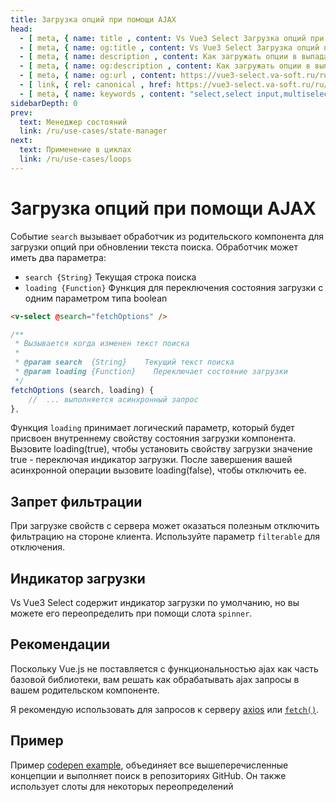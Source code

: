 ```yaml
---
title: Загрузка опций при помощи AJAX
head:
  - [ meta, { name: title , content: Vs Vue3 Select Загрузка опций при помощи AJAX} ]
  - [ meta, { name: og:title , content: Vs Vue3 Select Загрузка опций при помощи AJAX} ]
  - [ meta, { name: description , content: Как загружать опции в выпадающий список компонента Vs Vue3 Select при помощи AJAX} ]
  - [ meta, { name: og:description , content: Как загружать опции в выпадающий список компонента Vs Vue3 Select при помощи AJAX} ]
  - [ meta, { name: og:url , content: https://vue3-select.va-soft.ru/ru/use-cases/ajax/ } ]
  - [ link, { rel: canonical , href: https://vue3-select.va-soft.ru/ru/use-cases/ajax/ } ]
  - [ meta, { name: keywords , content: "select,select input,multiselect,vue,vue3,vue3 component,vue3 select,dropdown,styling,ajax"} ]
sidebarDepth: 0
prev:
  text: Менеджер состояний
  link: /ru/use-cases/state-manager
next:
  text: Применение в циклах
  link: /ru/use-cases/loops
---
```


# Загрузка опций при помощи AJAX

Событие `search` вызывает обработчик из родительского компонента для загрузки опций при обновлении текста поиска. 
Обработчик может иметь два параметра:

- `search {String}` Текущая строка поиска
- `loading {Function}` Функция для переключения состояния загрузки с одним параметром типа boolean

```html
<v-select @search="fetchOptions" />
```

```js
/**
 * Вызывается когда изменен текст поиска
 *
 * @param search  {String}    Текущий текст поиска
 * @param loading {Function}	Переключает состояние загрузки
 */
fetchOptions (search, loading) {
    //  ... выполняется асинхронный запрос
},
```
Функция `loading` принимает логический параметр, который будет присвоен внутреннему свойству состояния загрузки 
компонента. Вызовите loading(true), чтобы установить свойству загрузки значение true - переключая индикатор загрузки. 
После завершения вашей асинхронной операции вызовите loading(false), чтобы отключить ее.

## Запрет фильтрации

При загрузке свойств с сервера может оказаться полезным отключить фильтрацию на стороне клиента. Используйте параметр 
`filterable` для отключения.

## Индикатор загрузки 

Vs Vue3 Select содержит индикатор загрузки по умолчанию, но вы можете его переопределить при помощи слота `spinner`.

## Рекомендации

Поскольку Vue.js не поставляется с функциональностью ajax как часть базовой библиотеки, вам решать как обрабатывать ajax
запросы в вашем родительском компоненте.

Я рекомендую использовать для запросов к серверу [axios](https://github.com/axios/axios) или
[`fetch()`](https://github.com/github/fetch).

## Пример

Пример [codepen example](https://codepen.io/vasoft/pen/LYqvOOM), объединяет все вышеперечисленные концепции и выполняет
поиск в репозиториях GitHub. Он также использует слоты для некоторых переопределений

<CodePen url="LYqvOOM" height="400"/>
